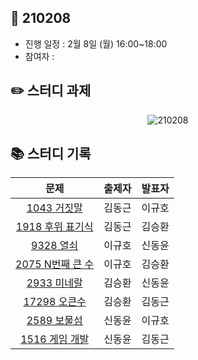 ## 📅 210208
- 진행 일정 : 2월 8일 (월) 16:00~18:00
- 참여자 : 


## ✏️ 스터디 과제
 <p align="center">
  <img src="https://user-images.githubusercontent.com/40848918/106599204-14035b80-659c-11eb-8169-bd4563902b82.png" alt="210208"/>
</p> 



## 📚 스터디 기록

|           문제            |               출제자          |    발표자    |
| :-----------------------: | :-------------------------------: | :---------------: |
| [1043 거짓말](https://www.acmicpc.net/problem/1043) | 김동근 | 이규호 |
| [1918 후위 표기식](https://www.acmicpc.net/problem/1918) | 김동근 | 김승환 |
| [9328 열쇠](https://www.acmicpc.net/problem/9328) | 이규호 | 신동윤 |
| [2075 N번째 큰 수](https://www.acmicpc.net/problem/2075) | 이규호 | 김승환 |
| [2933 미네랄](https://www.acmicpc.net/problem/2933) | 김승환 | 신동윤 |
| [17298 오큰수](https://www.acmicpc.net/problem/17298) | 김승환 | 김동근 |
| [2589 보물섬](https://www.acmicpc.net/problem/2589) | 신동윤 | 이규호 |
| [1516 게임 개발](https://www.acmicpc.net/problem/1516) | 신동윤 | 김동근 |
